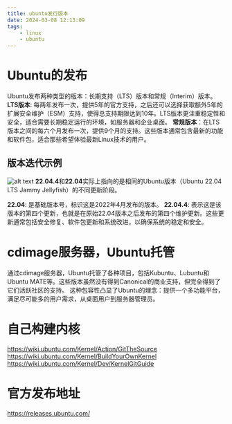 ```yaml
---
title: ubuntu发行版本
date: 2024-03-08 12:13:09
tags:
    - linux
    - ubuntu
---
```

# Ubuntu的发布
Ubuntu发布两种类型的版本：长期支持（LTS）版本和常规（Interim）版本。
**LTS版本**: 每两年发布一次，提供5年的官方支持，之后还可以选择获取额外5年的扩展安全维护（ESM）支持，使得总支持期限达到10年。LTS版本更注重稳定性和安全，适合需要长期稳定运行的环境，如服务器和企业桌面。
**常规版本**：在LTS版本之间的每六个月发布一次，提供9个月的支持。这些版本通常包含最新的功能和软件包，适合那些希望体验最新Linux技术的用户。

## 版本迭代示例
![alt text](../../../../../../medias/images_0/ubuntu发行版本_image-1.png)
**22.04.4**和**22.04**实际上指向的是相同的Ubuntu版本（Ubuntu 22.04 LTS Jammy Jellyfish）的不同更新阶段。

**22.04**: 是基础版本号，标识这是2022年4月发布的版本。
**22.04.4**: 表示这是该版本的第四个更新，也就是在原始22.04版本之后发布的第四个维护更新。这些更新通常包括安全修复、软件包更新和系统改进，以确保系统的稳定和安全。

# cdimage服务器，Ubuntu托管
通过cdimage服务器，Ubuntu托管了各种项目，包括Kubuntu、Lubuntu和Ubuntu MATE等。这些版本虽然没有得到Canonical的商业支持，但完全得到了它们活跃社区的支持。 这种包容性凸显了Ubuntu的理念：提供一个多功能平台，满足尽可能多的用户需求，从桌面用户到服务器管理员。

# 自己构建内核
https://wiki.ubuntu.com/Kernel/Action/GitTheSource
https://wiki.ubuntu.com/Kernel/BuildYourOwnKernel
https://wiki.ubuntu.com/Kernel/Dev/KernelGitGuide

# 官方发布地址
https://releases.ubuntu.com/